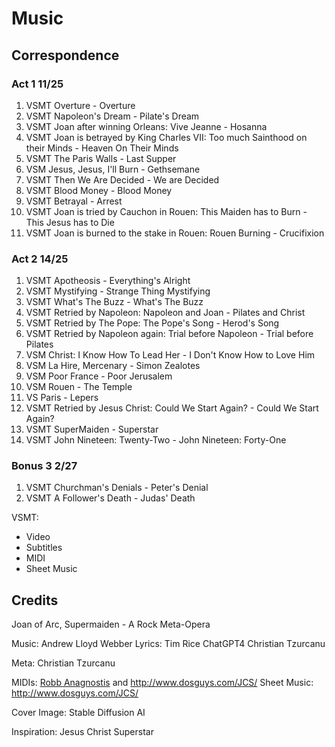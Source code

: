 # Music

## Correspondence

### Act 1 11/25
1. VSMT Overture - Overture
1. VSMT Napoleon's Dream - Pilate's Dream
1. VSMT Joan after winning Orleans: Vive Jeanne - Hosanna
1. VSMT Joan is betrayed by King Charles VII: Too much Sainthood on their Minds - Heaven On Their Minds
1. VSMT The Paris Walls - Last Supper
1. VSM Jesus, Jesus, I'll Burn - Gethsemane
1. VSMT Then We Are Decided - We are Decided
1. VSMT Blood Money - Blood Money
1. VSMT Betrayal - Arrest
1. VSMT Joan is tried by Cauchon in Rouen: This Maiden has to Burn - This Jesus has to Die
1. VSMT Joan is burned to the stake in Rouen: Rouen Burning - Crucifixion

### Act 2 14/25
1. VSMT Apotheosis - Everything's Alright
1. VSMT Mystifying - Strange Thing Mystifying
1. VSMT What's The Buzz - What's The Buzz
1. VSMT Retried by Napoleon: Napoleon and Joan - Pilates and Christ
1. VSMT Retried by The Pope: The Pope's Song - Herod's Song
1. VSMT Retried by Napoleon again: Trial before Napoleon - Trial before Pilates
1. VSM Christ: I Know How To Lead Her - I Don't Know How to Love Him
1. VSM La Hire, Mercenary - Simon Zealotes
1. VSM Poor France - Poor Jerusalem
1. VSM Rouen - The Temple
1. VS  Paris - Lepers
1. VSMT Retried by Jesus Christ: Could We Start Again? - Could We Start Again?
1. VSMT SuperMaiden - Superstar
1. VSMT John Nineteen: Twenty-Two - John Nineteen: Forty-One

### Bonus 3 2/27

1. VSMT Churchman's Denials - Peter's Denial
1. VSMT A Follower's Death - Judas' Death

VSMT:
- Video
- Subtitles
- MIDI
- Sheet Music

## Credits

Joan of Arc, Supermaiden - A Rock Meta-Opera

Music:   Andrew Lloyd Webber
Lyrics:  Tim Rice
         ChatGPT4
         Christian Tzurcanu
         
Meta:    Christian Tzurcanu

MIDIs:   [Robb Anagnostis](mailto:robb@musician.org) and http://www.dosguys.com/JCS/
Sheet Music: http://www.dosguys.com/JCS/


Cover Image: Stable Diffusion AI

Inspiration: Jesus Christ Superstar

